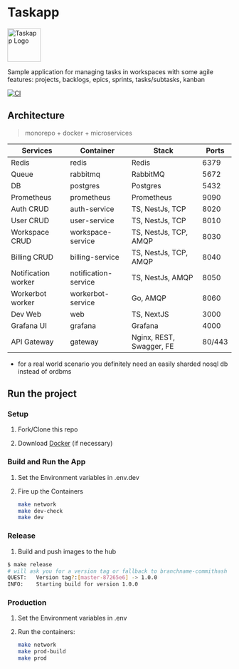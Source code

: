 # Taskapp

<img src="services/web/static/images/logo.svg" width="75" alt="Taskapp Logo"/>

Sample application for managing tasks in workspaces with some agile features: projects, backlogs, epics, sprints, tasks/subtasks, kanban

[![CI](https://github.com/blacknred/full-taskapp/workflows/Build%20and%20release/badge.svg)](https://github.com/blacknred/full-taskapp/actions)

## Architecture

> monorepo + docker + microservices

| Services             | Container            | Stack                    | Ports  |
| -------------------- | -------------------- | ------------------------ | ------ |
| Redis                | redis                | Redis                    | 6379   |
| Queue                | rabbitmq             | RabbitMQ                 | 5672   |
| DB                   | postgres             | Postgres                 | 5432   |
| Prometheus           | prometheus           | Prometheus               | 9090   |
| Auth CRUD            | auth-service         | TS, NestJs, TCP          | 8020   |
| User CRUD            | user-service         | TS, NestJs, TCP          | 8010   |
| Workspace CRUD       | workspace-service    | TS, NestJs, TCP, AMQP    | 8030   |
| Billing CRUD         | billing-service      | TS, NestJs, TCP, AMQP    | 8040   |
| Notification worker  | notification-service | TS, NestJs, AMQP         | 8050   |
| Workerbot worker     | workerbot-service    | Go, AMQP                 | 8060   |
| Dev Web              | web                  | TS, NextJS               | 3000   |
| Grafana UI           | grafana              | Grafana                  | 4000   |
| API Gateway          | gateway              | Nginx, REST, Swagger, FE | 80/443 |

- for a real world scenario you definitely need an easily sharded nosql db instead of ordbms

## Run the project

### Setup

1. Fork/Clone this repo

1. Download [Docker](https://docs.docker.com/docker-for-mac/install/) (if necessary)

### Build and Run the App

1. Set the Environment variables in .env.dev

1. Fire up the Containers

   ```sh
   make network
   make dev-check
   make dev
   ```

### Release

1. Build and push images to the hub

```sh
$ make release
# will ask you for a version tag or fallback to branchname-commithash
QUEST:   Version tag?:[master-87265e6] -> 1.0.0 
INFO:    Starting build for version 1.0.0
```

### Production

1. Set the Environment variables in .env

1. Run the containers:

   ```sh
   make network
   make prod-build
   make prod
   ```
